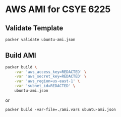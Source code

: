 # AWS AMI for CSYE 6225

## Validate Template

```sh
packer validate ubuntu-ami.json
```

## Build AMI

```sh
packer build \
    -var 'aws_access_key=REDACTED' \
    -var 'aws_secret_key=REDACTED' \
    -var 'aws_region=us-east-1' \
    -var 'subnet_id=REDACTED' \
    ubuntu-ami.json
```

or 

```
packer build -var-file=./ami.vars ubuntu-ami.json
```
